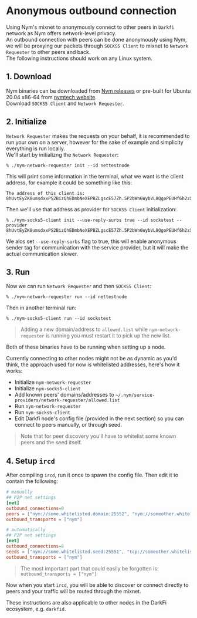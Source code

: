Anonymous outbound connection
=======================

Using Nym's mixnet to anonymously connect to other peers in `Darkfi` 
network as Nym offers network-level privacy.\
An outbound connection with peers can be done anonymously using Nym, 
we will be proxying our packets through `SOCKS5 Client` to mixnet to
`Network Requester` to other peers and back.\
The following instructions should work on any Linux system.

## 1. **Download**

Nym binaries can be downloaded from [Nym releases](https://github.com/nymtech/nym/releases) 
or pre-built for Ubuntu 20.04 x86-64 from [nymtech website](https://nymtech.net/download-nym-components/).\
Download `SOCKS5 Client` and `Network Requester`.


## 2. **Initialize**

`Network Requester` makes the requests on your behalf, it is 
recommended to run your own on a server, however for the sake of 
example and simplicity everything is run locally.\
We'll start by initializng the `Network Requester`:

```
% ./nym-network-requester init --id nettestnode
```

This will print some information in the terminal, what we want is the 
client address, for example it could be something like this:

```
The address of this client is: 8hUvtEyZK8umsdxxPS2BizQhEDmbNeXEPBZLgscE57Zh.5P2bWn6WybVL8QgoPEUHf6h2zXktmwrWaqaucEBZy7Vb@5vC8spDvw5VDQ8Zvd9fVvBhbUDv9jABR4cXzd4Kh5vz
```

Then we'll use that address as provider for `SOCKS5 Client` 
initialization:

```
% ./nym-socks5-client init --use-reply-surbs true --id sockstest --provider 8hUvtEyZK8umsdxxPS2BizQhEDmbNeXEPBZLgscE57Zh.5P2bWn6WybVL8QgoPEUHf6h2zXktmwrWaqaucEBZy7Vb@5vC8spDvw5VDQ8Zvd9fVvBhbUDv9jABR4cXzd4Kh5vz
```

We alos set `--use-reply-surbs` flag to true, this will enable 
anonymous sender tag for communication with the service provider, 
but it will make the actual communication slower.

## 3. **Run**

Now we can run `Network Requester` and then `SOCKS5 Client`:

```
% ./nym-network-requester run --id nettestnode
```

Then in another terminal run:

```
% ./nym-socks5-client run --id sockstest
```

> Adding a new domain/address to `allowed.list` while 
`nym-network-requester` is running you must restart it to pick up the 
new list.

Both of these binaries have to be running when setting up a node.

Currently connecting to other nodes might not be as dynamic as you'd 
think, the approach used for now is whitelisted addresses, here's how 
it works:

- Initialize `nym-network-requester`
- Initialize `nym-socks5-client`
- Add known peers' domains/addresses to `~/.nym/service-providers/network-requester/allowed.list`
- Run `nym-network-requester`
- Run `nym-socks5-client`
- Edit Darkfi node's config file (provided in the next section) so you 
can connect to peers manually, or through seed.

> Note that for peer discovery you'll have to whitelist some known 
peers and the seed itself.

## 4. **Setup `ircd`**

After compiling `ircd`, run it once to spawn the config file. Then
edit it to contain the following:

```toml
# manually
## P2P net settings
[net]
outbound_connections=0
peers = ["nym://some.whitelisted.domain:25552", "nym://someother.whitelisted.domain:25556"]
outbound_transports = ["nym"]

# automatically
## P2P net settings
[net]
outbound_connections=8
seeds = ["nym://some.whitelisted.seed:25551", "tcp://someother.whitelisted.seed:25551"]
outbound_transports = ["nym"]
```

> The most important part that could easily be forgotten is: ```outbound_transports = ["nym"]```

Now when you start `ircd`, you will be able to discover or connect 
directly to peers and your traffic will be routed through the mixnet.

These instructions are also applicable to other nodes in the DarkFi
ecosystem, e.g. `darkfid`.

